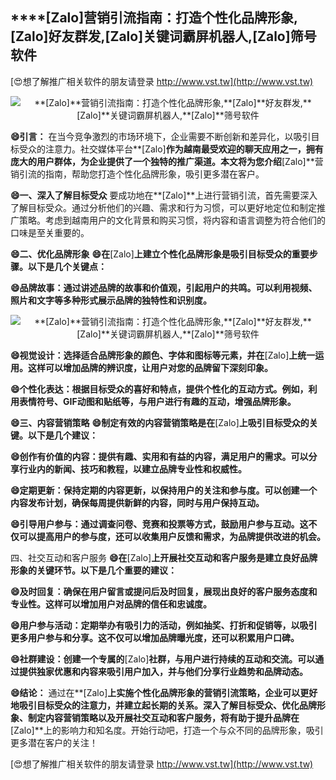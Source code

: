 ## ****[Zalo]**营销引流指南：打造个性化品牌形象,**[Zalo]**好友群发,**[Zalo]**关键词霸屏机器人,**[Zalo]**筛号软件**

[😍想了解推广相关软件的朋友请登录 http://www.vst.tw](http://www.vst.tw)

 <center><img src="https://vst.tw/MP4/tuiguang/png/6.png" alt="**[Zalo]**营销引流指南：打造个性化品牌形象,**[Zalo]**好友群发,**[Zalo]**关键词霸屏机器人,**[Zalo]**筛号软件"></center>

**😄引言：**
在当今竞争激烈的市场环境下，企业需要不断创新和差异化，以吸引目标受众的注意力。社交媒体平台**[Zalo]**作为越南最受欢迎的聊天应用之一，拥有庞大的用户群体，为企业提供了一个独特的推广渠道。本文将为您介绍**[Zalo]**营销引流的指南，帮助您打造个性化品牌形象，吸引更多潜在客户。

**😄一、深入了解目标受众**
要成功地在**[Zalo]**上进行营销引流，首先需要深入了解目标受众。通过分析他们的兴趣、需求和行为习惯，可以更好地定位和制定推广策略。考虑到越南用户的文化背景和购买习惯，将内容和语言调整为符合他们的口味是至关重要的。

**😄二、优化品牌形象**
**😄在**[Zalo]**上建立个性化品牌形象是吸引目标受众的重要步骤。以下是几个关键点：**

**😄品牌故事：通过讲述品牌的故事和价值观，引起用户的共鸣。可以利用视频、照片和文字等多种形式展示品牌的独特性和识别度。**

 <center><img src="https://vst.tw/MP4/tuiguang/png/4.png" alt="**[Zalo]**营销引流指南：打造个性化品牌形象,**[Zalo]**好友群发,**[Zalo]**关键词霸屏机器人,**[Zalo]**筛号软件"></center>

**😄视觉设计：选择适合品牌形象的颜色、字体和图标等元素，并在**[Zalo]**上统一运用。这样可以增加品牌的辨识度，让用户对您的品牌留下深刻印象。**

**😄个性化表达：根据目标受众的喜好和特点，提供个性化的互动方式。例如，利用表情符号、GIF动图和贴纸等，与用户进行有趣的互动，增强品牌形象。**

**😄三、内容营销策略**
**😄制定有效的内容营销策略是在**[Zalo]**上吸引目标受众的关键。以下是几个建议：**

**😄创作有价值的内容：提供有趣、实用和有益的内容，满足用户的需求。可以分享行业内的新闻、技巧和教程，以建立品牌专业性和权威性。**

**😄定期更新：保持定期的内容更新，以保持用户的关注和参与度。可以创建一个内容发布计划，确保每周提供新鲜的内容，同时与用户保持互动。**

**😄引导用户参与：通过调查问卷、竞赛和投票等方式，鼓励用户参与互动。这不仅可以提高用户的参与度，还可以收集用户反馈和需求，为品牌提供改进的机会。**

四、社交互动和客户服务
**😄在**[Zalo]**上开展社交互动和客户服务是建立良好品牌形象的关键环节。以下是几个重要的建议：**

**😄及时回复：确保在用户留言或提问后及时回复，展现出良好的客户服务态度和专业性。这样可以增加用户对品牌的信任和忠诚度。**

**😄用户参与活动：定期举办有吸引力的活动，例如抽奖、打折和促销等，以吸引更多用户参与和分享。这不仅可以增加品牌曝光度，还可以积累用户口碑。**

**😄社群建设：创建一个专属的**[Zalo]**社群，与用户进行持续的互动和交流。可以通过提供独家优惠和内容来吸引用户加入，并与他们分享行业趋势和品牌动态。**

**😄结论：**
通过在**[Zalo]**上实施个性化品牌形象的营销引流策略，企业可以更好地吸引目标受众的注意力，并建立起长期的关系。深入了解目标受众、优化品牌形象、制定内容营销策略以及开展社交互动和客户服务，将有助于提升品牌在**[Zalo]**上的影响力和知名度。开始行动吧，打造一个与众不同的品牌形象，吸引更多潜在客户的关注！

[😍想了解推广相关软件的朋友请登录 http://www.vst.tw](http://www.vst.tw)



